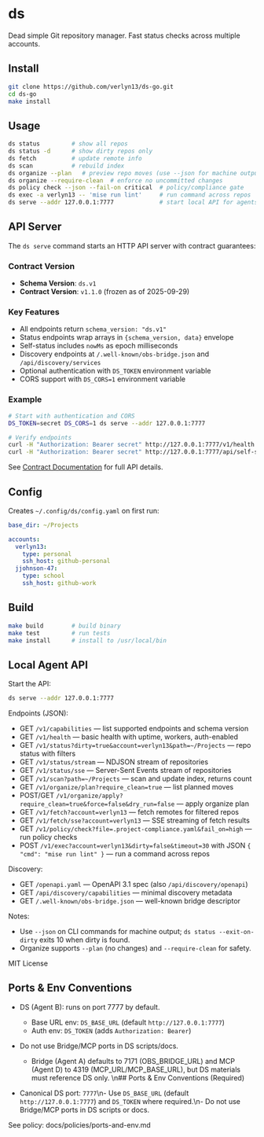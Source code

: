 # ds

Dead simple Git repository manager. Fast status checks across multiple accounts.

## Install

```bash
git clone https://github.com/verlyn13/ds-go.git
cd ds-go
make install
```

## Usage

```bash
ds status         # show all repos
ds status -d      # show dirty repos only
ds fetch          # update remote info
ds scan           # rebuild index
ds organize --plan   # preview repo moves (use --json for machine output)
ds organize --require-clean  # enforce no uncommitted changes
ds policy check --json --fail-on critical  # policy/compliance gate
ds exec -a verlyn13 -- 'mise run lint'     # run command across repos
ds serve --addr 127.0.0.1:7777             # start local API for agents
```

## API Server

The `ds serve` command starts an HTTP API server with contract guarantees:

### Contract Version
- **Schema Version**: `ds.v1`
- **Contract Version**: `v1.1.0` (frozen as of 2025-09-29)

### Key Features
- All endpoints return `schema_version: "ds.v1"`
- Status endpoints wrap arrays in `{schema_version, data}` envelope
- Self-status includes `nowMs` as epoch milliseconds
- Discovery endpoints at `/.well-known/obs-bridge.json` and `/api/discovery/services`
- Optional authentication with `DS_TOKEN` environment variable
- CORS support with `DS_CORS=1` environment variable

### Example
```bash
# Start with authentication and CORS
DS_TOKEN=secret DS_CORS=1 ds serve --addr 127.0.0.1:7777

# Verify endpoints
curl -H "Authorization: Bearer secret" http://127.0.0.1:7777/v1/health
curl -H "Authorization: Bearer secret" http://127.0.0.1:7777/api/self-status
```

See [Contract Documentation](docs/contracts/VERSION.md) for full API details.

## Config

Creates `~/.config/ds/config.yaml` on first run:

```yaml
base_dir: ~/Projects

accounts:
  verlyn13:
    type: personal
    ssh_host: github-personal
  jjohnson-47:
    type: school
    ssh_host: github-work
```

## Build

```bash
make build        # build binary
make test         # run tests
make install      # install to /usr/local/bin
```

## Local Agent API

Start the API:

```bash
ds serve --addr 127.0.0.1:7777
```

Endpoints (JSON):

- GET `/v1/capabilities` — list supported endpoints and schema version
- GET `/v1/health` — basic health with uptime, workers, auth-enabled
- GET `/v1/status?dirty=true&account=verlyn13&path=~/Projects` — repo status with filters
- GET `/v1/status/stream` — NDJSON stream of repositories
- GET `/v1/status/sse` — Server-Sent Events stream of repositories
- GET `/v1/scan?path=~/Projects` — scan and update index, returns count
- GET `/v1/organize/plan?require_clean=true` — list planned moves
- POST/GET `/v1/organize/apply?require_clean=true&force=false&dry_run=false` — apply organize plan
- GET `/v1/fetch?account=verlyn13` — fetch remotes for filtered repos
- GET `/v1/fetch/sse?account=verlyn13` — SSE streaming of fetch results
- GET `/v1/policy/check?file=.project-compliance.yaml&fail_on=high` — run policy checks
- POST `/v1/exec?account=verlyn13&dirty=false&timeout=30` with JSON `{ "cmd": "mise run lint" }` — run a command across repos

Discovery:
- GET `/openapi.yaml` — OpenAPI 3.1 spec (also `/api/discovery/openapi`)
- GET `/api/discovery/capabilities` — minimal discovery metadata
- GET `/.well-known/obs-bridge.json` — well-known bridge descriptor

Notes:
- Use `--json` on CLI commands for machine output; `ds status --exit-on-dirty` exits 10 when dirty is found.
- Organize supports `--plan` (no changes) and `--require-clean` for safety.

MIT License

## Ports & Env Conventions

- DS (Agent B): runs on port 7777 by default.
  - Base URL env: `DS_BASE_URL` (default `http://127.0.0.1:7777`)
  - Auth env: `DS_TOKEN` (adds `Authorization: Bearer`)
- Do not use Bridge/MCP ports in DS scripts/docs.
  - Bridge (Agent A) defaults to 7171 (OBS_BRIDGE_URL) and MCP (Agent D) to 4319 (MCP_URL/MCP_BASE_URL), but DS materials must reference DS only.
\n## Ports & Env Conventions (Required)

- Canonical DS port: `7777`\n- Use `DS_BASE_URL` (default `http://127.0.0.1:7777`) and `DS_TOKEN` where required.\n- Do not use Bridge/MCP ports in DS scripts or docs.

See policy: docs/policies/ports-and-env.md
